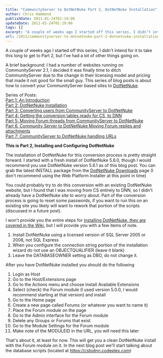 ```yaml
---
title: "CommunityServer to DotNetNuke Part 2, DotNetNuke Installation"
author: Chris Hammond
publishDate: 2011-01-24T01:19:06
updateDate: 2011-01-24T01:19:06
tags: []
excerpt: "A couple of weeks ago I started off this series, I didn’t intend for it to take this long to get to Part 2, but I’ve had a lot of other things going on.  A brief background: I had a number of websites running on CommunityServer 2.1, I decided it was finally time to ditch CommunityServer due to the change in their licensing model and pricing that made it not good for the small guy. This series of blog posts is about how to convert your CommunityServer based sites to DotNetNuke."
url: /2011/communityserver-to-dotnetnuke-part-2-dotnetnuke-installation  # Use the generated URL with year
---
```

<p>A couple of weeks ago I started off this series, I didn't intend for it to take this long to get to Part 2, but I've had a lot of other things going on.</p> <p>A brief background: I had a number of websites running on CommunityServer 2.1, I decided it was finally time to ditch CommunityServer due to the change in their licensing model and pricing that made it not good for the small guy. This series of blog posts is about how to convert your CommunityServer based sites to <a href="https://www.dotnetnuke.com/" target="_blank">DotNetNuke</a>.</p> <p>Series of Posts:   <br /> <a href="https://www.dnndaily.com/tips/itemId/33060/Converting-From-CommunityServer-to-DotNetNuke-Intr.aspx">Part 1: An Introduction</a>    <br /> <a href="https://www.dnndaily.com/tips/itemId/33098/CommunityServer-to-DotNetNuke-Part-2-DotNetNuke-I.aspx">Part 2: DotNetNuke Installation</a>    <br /> <a href="https://www.dnndaily.com/tips/itemId/33102/Part-3-Converting-users-from-CommunityServer-to-D.aspx">Part 3: Converting users from CommunityServer to DotNetNuke</a>    <br /> <a href="https://www.dnndaily.com/tips/itemId/33114/Part-4-Getting-the-conversion-tables-ready-for-CS.aspx">Part 4: Getting the conversion tables ready for CS&nbsp; to DNN</a>    <br /> <a href="https://www.dnndaily.com/tips/itemId/33123/Part-5-Moving-Forum-threads-from-CommunityServer.aspx" target="_blank">Part 5: Moving Forum threads from CommunityServer to DotNetNuke</a><br /> <a href="https://www.dnndaily.com/tips/itemId/33327/Part-6-Community-Server-to-DotNetNuke-Moving-Foru">Part 6, Community Server to DotNetNuke Moving Forum replies and attachments</a><br /> <a href="https://www.dnndaily.com/tips/itemId/33750/Part-7-CommunityServer-to-DotNetNuke-handling-URL">Part 7: CommunityServer to DotNetNuke handling URLs</a></p> <p><strong>This is Part 2, Installing and Configuring DotNetNuke</strong></p> <p>The installation of DotNetNuke for this conversion process is pretty straight forward. I started with a fresh install of DotNetNuke 5.6.0, though I would recommend you use DotNetNuke version 5.6.1 as of this blog post. You can grab the latest INSTALL package from the <a href="https://www.dotnetnuke.com/tabid/125/Default.aspx">DotNetNuke Downloads</a> page (I don't recommend using the Web Platform Installer at this point in time)</p> <p>You could probably try to do this conversion with an existing DotNetNuke website, but I found that I was moving from CS entirely to DNN, so I didn't already have a DotNetNuke site to worry about. Part of the conversion process is going to reset some passwords, if you want to run this on an existing site you likely will want to rework that portion of the scripts (discussed in a future post).</p> <p>I won't provide you the entire steps for <a href="https://www.dotnetnuke.com/Resources/Wiki/tabid/1409/Page/Install_DotNetNuke/Default.aspx">installing DotNetNuke, they are covered in the Wiki</a>, but I will provide you with a few items of note.</p> <ol>     <li>Install DotNetNuke using a licensed version of SQL Server 2005 or 2008, not SQL Express</li>     <li>When you configure the connection string portion of the installation wizard do not use an OBJECTQUALIFIER (leave it blank)</li>     <li>Leave the DATABASEOWNER setting as DBO, do not change it.</li> </ol> <p>After you have DotNetNuke installed you should do the following</p> <ol>     <li>Login as Host</li>     <li>Go to the Host/Extensions page</li>     <li>Go to the Actions menu and choose Install Available Extensions</li>     <li>Select (check) the Forum module (I used version 5.0.0, I would recommend starting at that version) and install</li>     <li>Go to the Home page</li>     <li>Create a new page called Forums (or whatever you want to name it)</li>     <li>Place the Forum module on the page</li>     <li>Go to the Admin interface for the Forum module</li>     <li>Delete any Groups or Forums that exist</li>     <li>Go to the Module Settings for the Forum module</li>     <li>Make note of the MODULEID in the URL, you will need this later</li> </ol> <p>That's about it, at least for now. This will get you a clean DotNetNuke install with the Forum module on it. In the next blog post we'll start talking about the database scripts (located at <a href="https://cstodnn.codeplex.com">https://cstodnn.codeplex.com</a>)</p>
